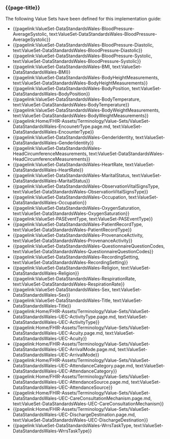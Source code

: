 ### {{page-title}}

The following Value Sets have been defined for this implementation guide:

* {{pagelink:ValueSet-DataStandardsWales-BloodPressure-AverageSystolic, text:ValueSet-DataStandardsWales-BloodPressure-AverageSystolic}}
* {{pagelink:ValueSet-DataStandardsWales-BloodPressure-Diastolic, text:ValueSet-DataStandardsWales-BloodPressure-Diastolic}}
* {{pagelink:ValueSet-DataStandardsWales-BloodPressure-Systolic, text:ValueSet-DataStandardsWales-BloodPressure-Systolic}}
* {{pagelink:ValueSet-DataStandardsWales-BMI, text:ValueSet-DataStandardsWales-BMI}}
* {{pagelink:ValueSet-DataStandardsWales-BodyHeightMeasurements, text:ValueSet-DataStandardsWales-BodyHeightMeasurements}}
* {{pagelink:ValueSet-DataStandardsWales-BodyPosition, text:ValueSet-DataStandardsWales-BodyPosition}}
* {{pagelink:ValueSet-DataStandardsWales-BodyTemperature, text:ValueSet-DataStandardsWales-BodyTemperature}}
* {{pagelink:ValueSet-DataStandardsWales-BodyWeightMeasurements, text:ValueSet-DataStandardsWales-BodyWeightMeasurements}}
* {{pagelink:Home/FHIR-Assets/Terminology/Value-Sets/ValueSet-DataStandardsWales-EncounetrType.page.md, text:ValueSet-DataStandardsWales-EncounterType}}
* {{pagelink:ValueSet-DataStandardsWales-GenderIdentity, text:ValueSet-DataStandardsWales-GenderIdentity}}
* {{pagelink:ValueSet-DataStandardsWales-HeadCircumferenceMeasurements, text:ValueSet-DataStandardsWales-HeadCircumferenceMeasurements}}
* {{pagelink:ValueSet-DataStandardsWales-HeartRate, text:ValueSet-DataStandardsWales-HeartRate}}
* {{pagelink:ValueSet-DataStandardsWales-MaritalStatus, text:ValueSet-DataStandardsWales-MaritalStatus}}
* {{pagelink:ValueSet-DataStandardsWales-ObservationVitalSignsType, text:ValueSet-DataStandardsWales-ObservationVitalSignsType}}
* {{pagelink:ValueSet-DataStandardsWales-Occupation, text:ValueSet-DataStandardsWales-Occupation}}
* {{pagelink:ValueSet-DataStandardsWales-OxygenSaturation, text:ValueSet-DataStandardsWales-OxygenSaturation}}
* {{pagelink:ValueSet-PASEventType, text:ValueSet-PASEventType}}
* {{pagelink:ValueSet-DataStandardsWales-PatientRecordType, text:ValueSet-DataStandardsWales-PatientRecordType}}
* {{pagelink:ValueSet-DataStandardsWales-ProvenanceActivity, text:ValueSet-DataStandardsWales-ProvenanceActivity}}
* {{pagelink:ValueSet-DataStandardsWales-QuestionnaireQuestionCodes, text:ValueSet-DataStandardsWales-QuestionnaireQuestionCodes}}
* {{pagelink:ValueSet-DataStandardsWales-RecordingSetting, text:ValueSet-DataStandardsWales-RecordingSetting}}
* {{pagelink:ValueSet-DataStandardsWales-Religion, text:ValueSet-DataStandardsWales-Religion}}
* {{pagelink:ValueSet-DataStandardsWales-RespirationRate, text:ValueSet-DataStandardsWales-RespirationRate}}
* {{pagelink:ValueSet-DataStandardsWales-Sex, text:ValueSet-DataStandardsWales-Sex}}
* {{pagelink:ValueSet-DataStandardsWales-Title, text:ValueSet-DataStandardsWales-Title}}
* {{pagelink:Home/FHIR-Assets/Terminology/Value-Sets/ValueSet-DataStandardsWales-UEC-ActivityType.page.md, text:ValueSet-DataStandardsWales-UEC-ActivityType}}
* {{pagelink:Home/FHIR-Assets/Terminology/Value-Sets/ValueSet-DataStandardsWales-UEC-Acuity.page.md, text:ValueSet-DataStandardsWales-UEC-Acuity}}
* {{pagelink:Home/FHIR-Assets/Terminology/Value-Sets/ValueSet-DataStandardsWales-UEC-ArrivalMode.page.md, text:ValueSet-DataStandardsWales-UEC-ArrivalMode}}
* {{pagelink:Home/FHIR-Assets/Terminology/Value-Sets/ValueSet-DataStandardsWales-UEC-AttendanceCategory.page.md, text:ValueSet-DataStandardsWales-UEC-AttendanceCategory}}
* {{pagelink:Home/FHIR-Assets/Terminology/Value-Sets/ValueSet-DataStandardsWales-UEC-AttendanceSource.page.md, text:ValueSet-DataStandardsWales-UEC-AttendanceSource}}
* {{pagelink:Home/FHIR-Assets/Terminology/Value-Sets/ValueSet-DataStandardsWales-UEC-CareConsultationMechanism.page.md, text:ValueSet-DataStandardsWales-UEC-CareConsultationMechanism}}
* {{pagelink:Home/FHIR-Assets/Terminology/Value-Sets/ValueSet-DataStandardsWales-UEC-DischargeDestination.page.md, text:ValueSet-DataStandardsWales-UEC-DischargeDestination}}
* {{pagelink:ValueSet-DataStandardsWales-WrrsTaskType, text:ValueSet-DataStandardsWales-WrrsTaskType}}
